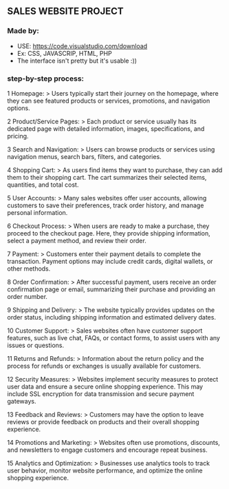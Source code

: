 ## SALES WEBSITE PROJECT
### Made by:
- USE: https://code.visualstudio.com/download
- Ex: CSS, JAVASCRIP, HTML, PHP
- The interface isn't pretty but it's usable :))
### step-by-step process:
1 Homepage:
    > Users typically start their journey on the homepage, where they can see featured products or services, promotions, and navigation options.
    
2 Product/Service Pages:
    > Each product or service usually has its dedicated page with detailed information, images, specifications, and pricing.

3 Search and Navigation:
    > Users can browse products or services using navigation menus, search bars, filters, and categories.

4 Shopping Cart:
    > As users find items they want to purchase, they can add them to their shopping cart. The cart summarizes their selected items, quantities, and total cost.

5 User Accounts:
    > Many sales websites offer user accounts, allowing customers to save their preferences, track order history, and manage personal information.

6 Checkout Process:
    > When users are ready to make a purchase, they proceed to the checkout page. Here, they provide shipping information, select a payment method, and review their order.

7 Payment:
    > Customers enter their payment details to complete the transaction. Payment options may include credit cards, digital wallets, or other methods.

8 Order Confirmation:
    > After successful payment, users receive an order confirmation page or email, summarizing their purchase and providing an order number.

9 Shipping and Delivery:
    > The website typically provides updates on the order status, including shipping information and estimated delivery dates.

10 Customer Support:
    > Sales websites often have customer support features, such as live chat, FAQs, or contact forms, to assist users with any issues or questions.

11 Returns and Refunds:
    > Information about the return policy and the process for refunds or exchanges is usually available for customers.

12 Security Measures:
    > Websites implement security measures to protect user data and ensure a secure online shopping experience. This may include SSL encryption for data transmission and secure payment gateways.

13 Feedback and Reviews:
    > Customers may have the option to leave reviews or provide feedback on products and their overall shopping experience.

14 Promotions and Marketing:
    > Websites often use promotions, discounts, and newsletters to engage customers and encourage repeat business.

15 Analytics and Optimization:
    > Businesses use analytics tools to track user behavior, monitor website performance, and optimize the online shopping experience.
